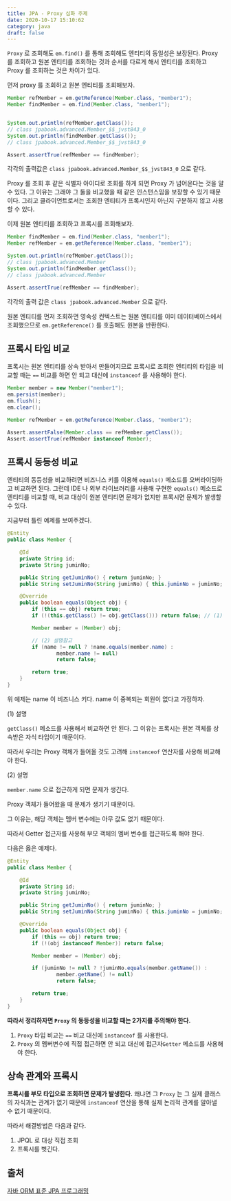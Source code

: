 ```yaml
---
title: JPA - Proxy 심화 주제
date: 2020-10-17 15:10:62
category: java
draft: false
---
```


`Proxy` 로 조회해도 `em.find()` 를 통해 조회해도 엔티티의 동일성은 보장된다. Proxy 를 조회하고 원본 엔티티를 조회하는 것과 순서를 다르게 해서 엔티티를 조회하고 Proxy 를 조회하는 것은 차이가 있다.

먼저 proxy 를 조회하고 원본 엔티티를 조회해보자.

```java
Member refMember = em.getReference(Member.class, "member1");
Member findMember = em.find(Member.class, "member1");


System.out.println(refMember.getClass());
// class jpabook.advanced.Member_$$_jvst843_0
System.out.println(findMember.getClass());
// class jpabook.advanced.Member_$$_jvst843_0

Assert.assertTrue(refMember == findMember);
```

각각의 출력값은 `class jpabook.advanced.Member_$$_jvst843_0` 으로 같다.

Proxy 를 조회 후 같은 식별자 아이디로 조회를 하게 되면 Proxy 가 넘어온다는 것을 알 수 있다. 그 이유는 그래야 그 둘을 비교했을 때 같은 인스턴스임을 보장할 수 있기 때문이다. 그리고 클라이언트로서는 조회한 엔티티가 프록시인지 아닌지 구분하지 않고 사용할 수 있다.

이제 원본 엔티티를 조회하고 프록시를 조회해보자.

```java
Member findMember = em.find(Member.class, "member1");
Member refMember = em.getReference(Member.class, "member1");

System.out.println(refMember.getClass());
// class jpabook.advanced.Member
System.out.println(findMember.getClass());
// class jpabook.advanced.Member

Assert.assertTrue(refMember == findMember);
```

각각의 출력 값은 `class jpabook.advanced.Member` 으로 같다.

원본 엔티티를 먼저 조회하면 영속성 컨텍스트는 원본 엔티티를 이미 데이터베이스에서 조회했으므로 `em.getReference()` 를 호출해도 원본을 반환한다.

## 프록시 타입 비교

프록시는 원본 엔티티를 상속 받아서 만들어지므로 프록시로 조회한 엔티티의 타입을 비교할 때는 `==` 비교를 하면 안 되고 대신에 `instanceof` 를 사용해야 한다.

```java
Member member = new Member("member1");
em.persist(member);
em.flush();
em.clear();

Member refMember = em.getReference(Member.class, "member1");

Assert.assertFalse(Member.class == refMember.getClass());
Assert.assertTrue(refMember instanceof Member);
```

## 프록시 동등성 비교

엔티티의 동등성을 비교하려면 비즈니스 키를 이용해 `equals()` 메소드를 오버라이딩하고 비교하면 된다. 그런데 IDE 나 외부 라이브러리를 사용해 구현한 `equals()` 메소드로 엔티티를 비교할 때, 비교 대상이 원본 엔티티면 문제가 없지만 프록시면 문제가 발생할 수 있다.

지금부터 틀린 예제를 보여주겠다.

```java
@Entity
public class Member {

	@Id
	private String id;
	private String juminNo;

	public String getJuminNo() { return juminNo; }
	public String setJuminNo(String juminNo) { this.juminNo = juminNo; }

	@Override
	public boolean equals(Object obj) {
		if (this == obj) return true;
		if (!(this.getClass() != obj.getClass())) return false; // (1) 설명 참고

		Member member = (Member) obj;

		// (2) 설명참고
		if (name != null ? !name.equals(member.name) :
				member.name != null)
				return false;

		return true;
	}
}
```

위 예제는 name 이 비즈니스 키다. name 이 중복되는 회원이 없다고 가정하자.

(1) 설명

`getClass()` 메소드를 사용해서 비교하면 안 된다. 그 이유는 프록시는 원본 객체를 상속받은 자식 타입이기 때문이다.

따라서 우리는 Proxy 객체가 들어올 것도 고려해 `instanceof` 연산자를 사용해 비교해야 한다.

(2) 설명

`member.name` 으로 접근하게 되면 문제가 생긴다.

Proxy 객체가 들어왔을 때 문제가 생기기 때문이다.

그 이유는, 해당 객체는 멤버 변수에는 아무 값도 없기 때문이다.

따라서 Getter 접근자를 사용해 부모 객체의 멤버 변수를 접근하도록 해야 한다.

다음은 옳은 예제다.

```java
@Entity
public class Member {

	@Id
	private String id;
	private String juminNo;

	public String getJuminNo() { return juminNo; }
	public String setJuminNo(String juminNo) { this.juminNo = juminNo; }

	@Override
	public boolean equals(Object obj) {
		if (this == obj) return true;
		if (!(obj instanceof Member)) return false;

		Member member = (Member) obj;

		if (juminNo != null ? !juminNo.equals(member.getName()) :
				member.getName() != null)
				return false;

		return true;
	}
}
```

**따라서 정리하자면 `Proxy` 의 동등성을 비교할 때는 2가지를 주의해야 한다.**

1. `Proxy` 타입 비교는 `==` 비교 대신에 `instanceof` 를 사용한다.
2. `Proxy` 의 멤버변수에 직접 접근하면 안 되고 대신에 접근자`Getter` 메소드를 사용해야 한다.

## 상속 관계와 프록시

**프록시를 부모 타입으로 조회하면 문제가 발생한다.** 왜냐면 그 `Proxy` 는 그 실제 클래스의 자식과는 관계가 없기 때문에 `instanceof` 연산을 통해 실제 논리적 관계를 알아낼 수 없기 때문이다.

따라서 해결방법은 다음과 같다.

1. JPQL 로 대상 직접 조회
2. 프록시를 벗긴다.

## 출처

[자바 ORM 표준 JPA 프로그래밍](https://www.aladin.co.kr/shop/wproduct.aspx?itemid=62681446)
